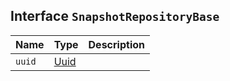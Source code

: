 ## Interface `SnapshotRepositoryBase`

| Name | Type | Description |
| - | - | - |
| `uuid` | [Uuid](./Uuid.md) | &nbsp; |
